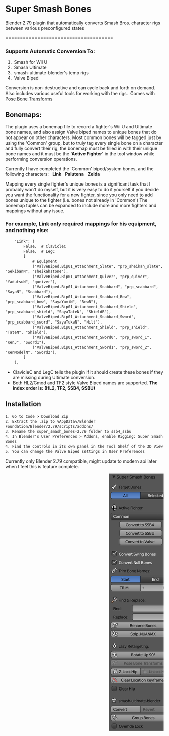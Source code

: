 # Super Smash Bones
Blender 2.79 plugin that automatically converts Smash Bros. character rigs between various preconfigured states

=====================================
### Supports Automatic Conversion To:
1.  Smash for Wii U
2.  Smash Ultimate
3.  smash-ultimate-blender's temp rigs
4.  Valve Biped

Conversion is non-destructive and can cycle back and forth on demand. \
Also includes various useful tools for working with the rigs.  Comes with [Pose Bone Transforms](https://github.com/Blaco/Pose-Bone-Transforms/)

## Bonemaps:
The plugin uses a bonemap file to record a fighter's Wii U and Ultimate bone names, and also assign Valve biped names to unique bones that do not appear on other characters. Most common bones will be tagged just by using the 'Common' group, but to truly tag every single bone on a character and fully convert their rig, the bonemap must be filled in with their unique bone names and it must be the **'Active Fighter'** in the tool window while performing conversion operations.

Currently I have completed the 'Common' biped/system bones, and the following characters:   **Link**   **Palutena**   **Zelda**

Mapping every single fighter's unique bones is a significant task that I probably won't do myself, but it is very easy to do it yourself if you decide you want the functionality for a new fighter, since you only need to add bones unique to the fighter (i.e. bones not already in 'Common') The bonemap tuples can be expanded to include more and more fighters and mappings without any issue.

### For example, Link only required mappings for his equipment, and nothing else:
```
    "Link": (
        False,  # ClavicleC
        False,  # LegC
        [
            # Equipment
            ("ValveBiped.Bip01_Attachment_Slate", "prp_sheikah_slate", "SekibanN", "sheikahstone"),
            ("ValveBiped.Bip01_Attachment_Quiver", "prp_quiver", "YadutsuN", "queiver"),
            ("ValveBiped.Bip01_Attachment_Scabbard", "prp_scabbard", "SayaN", "Scabbard"),
            ("ValveBiped.Bip01_Attachment_Scabbard_Bow", "prp_scabbard_bow", "SayaYumiN", "BowB"),
            ("ValveBiped.Bip01_Attachment_Scabbard_Shield", "prp_scabbard_shield", "SayaTateN", "ShieldB"),
            ("ValveBiped.Bip01_Attachment_Scabbard_Sword", "prp_scabbard_sword", "SayaTukaN", "Hilt"),
            ("ValveBiped.Bip01_Attachment_Shield", "prp_shield", "TateN", "Shield"),
            ("ValveBiped.Bip01_Attachment_Sword0", "prp_sword_1", "KenJ", "Sword1"),
            ("ValveBiped.Bip01_Attachment_Sword1", "prp_sword_2", "KenModelN", "Sword2"),
        ]
    ),
```
- ClavicleC and LegC tells the plugin if it should create these bones if they are missing during Ultimate conversion.
- Both HL2/Gmod and TF2 style Valve Biped names are supported. **The index order is: (HL2, TF2, SSB4, SSBU)**

## Installation
    1. Go to Code > Download Zip
    2. Extract the .zip to %AppData%/Blender Foundation/Blender/2.79/scripts/addons/
    3. Rename the super_smash_bones-2.79 folder to ssb4_ssbu
    4. In Blender's User Preferences > Addons, enable Rigging: Super Smash Bones
    4. Find the controls in its own panel in the Tool Shelf of the 3D View
    5. You can change the Valve Biped settings in User Preferences


Currently only Blender 2.79 compatible, might update to modern api later when I feel this is feature complete.

<pre>                                       <img src="./smashbones279.png" alt="smashbones279"></pre>
